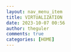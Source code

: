 ```yaml
---
layout: nav_menu_item
title: VIRTUALIZATION
date: 2023-10-07 00:56
author: theguler
comments: true
categories: [HOME]
---
```


